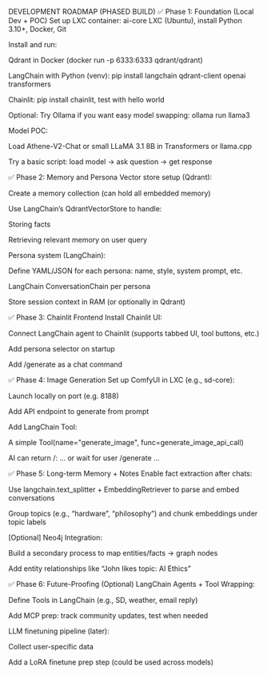 DEVELOPMENT ROADMAP (PHASED BUILD)
✅ Phase 1: Foundation (Local Dev + POC)
Set up LXC container:
ai-core LXC (Ubuntu), install Python 3.10+, Docker, Git

Install and run:

 Qdrant in Docker (docker run -p 6333:6333 qdrant/qdrant)

 LangChain with Python (venv): pip install langchain qdrant-client openai transformers

 Chainlit: pip install chainlit, test with hello world

 Optional: Try Ollama if you want easy model swapping: ollama run llama3

Model POC:

 Load Athene-V2-Chat or small LLaMA 3.1 8B in Transformers or llama.cpp

 Try a basic script: load model → ask question → get response

✅ Phase 2: Memory and Persona
Vector store setup (Qdrant):

 Create a memory collection (can hold all embedded memory)

 Use LangChain’s QdrantVectorStore to handle:

Storing facts

Retrieving relevant memory on user query

Persona system (LangChain):

 Define YAML/JSON for each persona: name, style, system prompt, etc.

 LangChain ConversationChain per persona

 Store session context in RAM (or optionally in Qdrant)

✅ Phase 3: Chainlit Frontend
Install Chainlit UI:

 Connect LangChain agent to Chainlit (supports tabbed UI, tool buttons, etc.)

 Add persona selector on startup

 Add /generate <prompt> as a chat command

✅ Phase 4: Image Generation
Set up ComfyUI in LXC (e.g., sd-core):

 Launch locally on port (e.g. 8188)

 Add API endpoint to generate from prompt

Add LangChain Tool:

 A simple Tool(name="generate_image", func=generate_image_api_call)

 AI can return /<toolname>: ... or wait for user /generate ...

✅ Phase 5: Long-term Memory + Notes
Enable fact extraction after chats:

 Use langchain.text_splitter + EmbeddingRetriever to parse and embed conversations

 Group topics (e.g., “hardware”, “philosophy”) and chunk embeddings under topic labels

[Optional] Neo4j Integration:

 Build a secondary process to map entities/facts → graph nodes

 Add entity relationships like “John likes topic: AI Ethics”

✅ Phase 6: Future-Proofing (Optional)
LangChain Agents + Tool Wrapping:

 Define Tools in LangChain (e.g., SD, weather, email reply)

 Add MCP prep: track community updates, test when needed

LLM finetuning pipeline (later):

 Collect user-specific data

 Add a LoRA finetune prep step (could be used across models)
